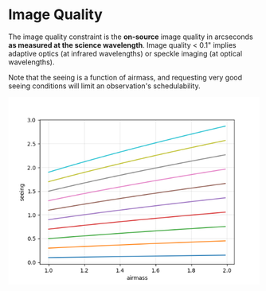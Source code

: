 # Image Quality

The image quality constraint is the **on-source** image quality in arcseconds **as measured at the science wavelength**.
Image quality < 0.1" implies adaptive optics (at infrared wavelengths) or speckle imaging (at optical wavelengths).

Note that the seeing is a function of airmass, and requesting very good seeing conditions will limit an observation's schedulability.

![Seeing as a function of airmass](seeing_vs_airmass.png)
